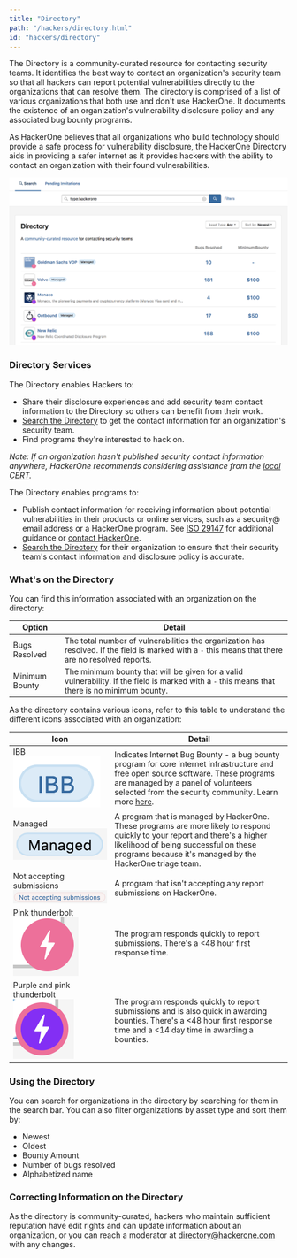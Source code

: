 ```yaml
---
title: "Directory"
path: "/hackers/directory.html"
id: "hackers/directory"
---
```


The Directory is a community-curated resource for contacting security teams. It identifies the best way to contact an organization's security team so that all hackers can report potential vulnerabilities directly to the organizations that can resolve them. The directory is comprised of a list of various organizations that both use and don't use HackerOne. It documents the existence of an organization's vulnerability disclosure policy and any associated bug bounty programs.

As HackerOne believes that all organizations who build technology should provide a safe process for vulnerability disclosure, the HackerOne Directory aids in providing a safer internet as it provides hackers with the ability to contact an organization with their found vulnerabilities.

![directory-6](./images/directory-6.png)

### Directory Services
The Directory enables Hackers to:
* Share their disclosure experiences and add security team contact information to the Directory so others can benefit from their work.
* [Search the Directory](https://hackerone.com/directory) to get the contact information for an organization's security team.
* Find programs they're interested to hack on.

*Note: If an organization hasn't published security contact information anywhere, HackerOne recommends considering assistance from the [local CERT](https://www.first.org/members/teams/).*

The Directory enables programs to:
* Publish contact information for receiving information about potential vulnerabilities in their products or online services, such as a security@ email address or a HackerOne program. See [ISO 29147](http://www.iso.org/iso/catalogue_detail.htm?csnumber=45170) for additional guidance or [contact HackerOne](mailto:support@hackerone.com).
* [Search the Directory](https://hackerone.com/directory) for their organization to ensure that their security team's contact information and disclosure policy is accurate. 

### What's on the Directory
You can find this information associated with an organization on the directory:

Option | Detail
------ | ------
Bugs Resolved | The total number of vulnerabilities the organization has resolved. If the field is marked with a `-` this means that there are no resolved reports.
Minimum Bounty | The minimum bounty that will be given for a valid vulnerability. If the field is marked with a `-` this means that there is no minimum bounty.

As the directory contains various icons, refer to this table to understand the different icons associated with an organization:

Icon | Detail
---- | ------
IBB <br>![directory-3](./images/directory-3.png) | Indicates Internet Bug Bounty - a bug bounty program for core internet infrastructure and free open source software. These programs are managed by a panel of volunteers selected from the security community. Learn more [here](https://www.hackerone.com/internet-bug-bounty).
Managed <br>![directory-4](./images/directory-4.png)</br> | A program that is managed by HackerOne. These programs are more likely to respond quickly to your report and there's a higher likelihood of being successful on these programs because it's managed by the HackerOne triage team. 
Not accepting submissions <br>![directory-5](./images/directory-5.png)| A program that isn't accepting any report submissions on HackerOne. 
Pink thunderbolt <br>![directory-2](./images/directory-2.png)</br> | The program responds quickly to report submissions. There's a <48 hour first response time. 
Purple and pink thunderbolt <br>![directory-1](./images/directory-1.png)</br> | The program responds quickly to report submissions and is also quick in awarding bounties. There's a <48 hour first response time and a <14 day time in awarding a bounties. 

### Using the Directory
You can search for organizations in the directory by searching for them in the search bar. You can also filter organizations by asset type and sort them by: 
* Newest
* Oldest
* Bounty Amount
* Number of bugs resolved
* Alphabetized name

### Correcting Information on the Directory
As the directory is community-curated, hackers who maintain sufficient reputation have edit rights and can update information about an organization, or you can reach a moderator at directory@hackerone.com with any changes. 
